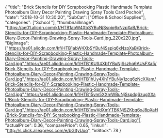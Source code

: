 {
	"title": "Brick Stencils for DIY Scrapbooking Plastic Handmade Template Photoalbum Diary Decor Painting Drawing Spray Tools Card Pochoir",
	"date": "2018-10-31 10:30:20",
	"SubCat": ["Office & School Supplies"],
	"categories": ["School "],
	"thumbnailImage": "https://ae01.alicdn.com/kf/HTB1abW4XbSYBuNjSspiq6xNzpXaB/Brick-Stencils-for-DIY-Scrapbooking-Plastic-Handmade-Template-Photoalbum-Diary-Decor-Painting-Drawing-Spray-Tools-Card.jpg_220x220.jpg",
	"BigImage": ["https://ae01.alicdn.com/kf/HTB1abW4XbSYBuNjSspiq6xNzpXaB/Brick-Stencils-for-DIY-Scrapbooking-Plastic-Handmade-Template-Photoalbum-Diary-Decor-Painting-Drawing-Spray-Tools-Card.jpg","https://ae01.alicdn.com/kf/HTB1KUS4Xb1YBuNjSszhq6AUsFXa5/Brick-Stencils-for-DIY-Scrapbooking-Plastic-Handmade-Template-Photoalbum-Diary-Decor-Painting-Drawing-Spray-Tools-Card.jpg","https://ae01.alicdn.com/kf/HTB1hUy4Xh1YBuNjy1zcq6zNcXXam/Brick-Stencils-for-DIY-Scrapbooking-Plastic-Handmade-Template-Photoalbum-Diary-Decor-Painting-Drawing-Spray-Tools-Card.jpg","https://ae01.alicdn.com/kf/HTB15vm5XXmWBuNjSspdq6zugXXaL/Brick-Stencils-for-DIY-Scrapbooking-Plastic-Handmade-Template-Photoalbum-Diary-Decor-Painting-Drawing-Spray-Tools-Card.jpg","https://ae01.alicdn.com/kf/HTB1owVdXmYTBKNjSZKbq6xJ8pXaH/Brick-Stencils-for-DIY-Scrapbooking-Plastic-Handmade-Template-Photoalbum-Diary-Decor-Painting-Drawing-Spray-Tools-Card.jpg"],
	"actualPrice": 0.36,
	"comparePrice": 0.65,
	"linkurl": "http://s.click.aliexpress.com/e/bGItyUoo",
	"inStock": 78
}
